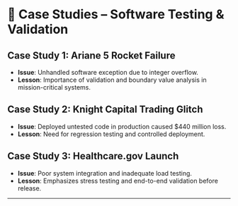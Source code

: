 # 📑 Case Studies – Software Testing & Validation

## Case Study 1: Ariane 5 Rocket Failure
- **Issue**: Unhandled software exception due to integer overflow.  
- **Lesson**: Importance of validation and boundary value analysis in mission-critical systems.  

## Case Study 2: Knight Capital Trading Glitch
- **Issue**: Deployed untested code in production caused $440 million loss.  
- **Lesson**: Need for regression testing and controlled deployment.  

## Case Study 3: Healthcare.gov Launch
- **Issue**: Poor system integration and inadequate load testing.  
- **Lesson**: Emphasizes stress testing and end-to-end validation before release.  

---
